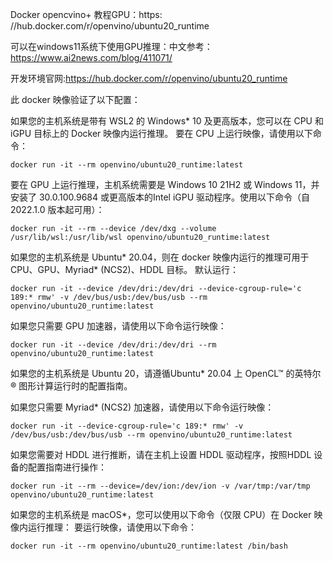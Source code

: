 Docker opencvino+ 教程GPU：https: //hub.docker.com/r/openvino/ubuntu20_runtime  

可以在windows11系统下使用GPU推理：中文参考：https://www.ai2news.com/blog/411071/

开发环境官网:https://hub.docker.com/r/openvino/ubuntu20_runtime


此 docker 映像验证了以下配置：

如果您的主机系统是带有 WSL2 的 Windows* 10 及更高版本，您可以在 CPU 和 iGPU 目标上的 Docker 映像内运行推理。
要在 CPU 上运行映像，请使用以下命令：
```
docker run -it --rm openvino/ubuntu20_runtime:latest
```
要在 GPU 上运行推理，主机系统需要是 Windows 10 21H2 或 Windows 11，并安装了 30.0.100.9684 或更高版本的Intel iGPU 驱动程序。使用以下命令（自 2022.1.0 版本起可用）：
```
docker run -it --rm --device /dev/dxg --volume /usr/lib/wsl:/usr/lib/wsl openvino/ubuntu20_runtime:latest 
```

如果您的主机系统是 Ubuntu* 20.04，则在 docker 映像内运行的推理可用于 CPU、GPU、Myriad* (NCS2)、HDDL 目标。
默认运行：
```
docker run -it --device /dev/dri:/dev/dri --device-cgroup-rule='c 189:* rmw' -v /dev/bus/usb:/dev/bus/usb --rm openvino/ubuntu20_runtime:latest 
```

如果您只需要 GPU 加速器，请使用以下命令运行映像：
```
docker run -it --device /dev/dri:/dev/dri --rm openvino/ubuntu20_runtime:latest 
```

如果您的主机系统是 Ubuntu 20，请遵循Ubuntu* 20.04 上 OpenCL™ 的英特尔® 图形计算运行时的配置指南。

如果您只需要 Myriad* (NCS2) 加速器，请使用以下命令运行映像：
```
docker run -it --device-cgroup-rule='c 189:* rmw' -v /dev/bus/usb:/dev/bus/usb --rm openvino/ubuntu20_runtime:latest 
```

如果您需要对 HDDL 进行推断，请在主机上设置 HDDL 驱动程序，按照HDDL 设备的配置指南进行操作：
```
docker run -it --rm --device=/dev/ion:/dev/ion -v /var/tmp:/var/tmp openvino/ubuntu20_runtime:latest
```

如果您的主机系统是 macOS*，您可以使用以下命令（仅限 CPU）在 Docker 映像内运行推理：
要运行映像，请使用以下命令：
```
docker run -it --rm openvino/ubuntu20_runtime:latest /bin/bash
```
